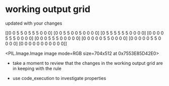 # working output grid

updated with your changes

[[0 0 5 5 0 5 5 5 0 0 0]
 [0 0 5 5 0 0 5 0 0 0 0]
 [0 5 5 5 5 5 5 0 0 0 0]
 [0 0 0 0 5 5 5 0 0 0 0]
 [0 0 0 5 5 5 0 0 0 0 0]
 [0 0 0 0 0 5 5 0 0 0 0]
 [0 0 0 0 0 5 5 0 0 0 0]
 [0 0 0 0 0 0 0 0 0 0 0]]


<PIL.Image.Image image mode=RGB size=704x512 at 0x7553E85D42E0>


- take a moment to review that the changes in the working output grid are in keeping with the rule

- use code_execution to investigate properties

